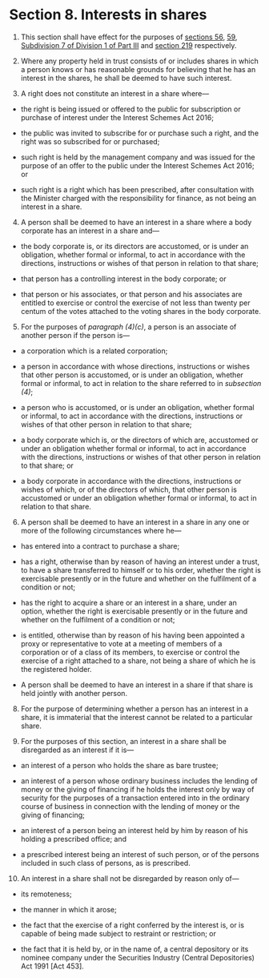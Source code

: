 # Section 8. Interests in shares

1. This section shall have effect for the purposes of [sections 56](../part-2-formation-and-administration-of-companies/division-8-registered-office-and-registers/section-56.-power-of-company-to-require-disclosure-of-beneficial-interest-in-its-voting-shares.md), [59](../part-2-formation-and-administration-of-companies/division-8-registered-office-and-registers/section-59.-register-of-directors-shareholdings-etc..md), [Subdivision 7 of Division 1 of Part III](../part-3-management-of-company/division-1-share-and-capital-maintenance/subdivision-7-substantial-shareholdings/) and [section 219](../part-3-management-of-company/division-2-members-directors-and-officers-of-companies/subdivision-3-directors-duties-and-responsibilities/section-219.-general-duty-to-make-disclosure.md) respectively.

2. Where any property held in trust consists of or includes shares in which a person knows or has reasonable grounds for believing that he has an interest in the shares, he shall be deemed to have such interest.

3. A right does not constitute an interest in a share where—

  * the right is being issued or offered to the public for subscription or purchase of interest under the Interest Schemes Act 2016;

  * the public was invited to subscribe for or purchase such a right, and the right was so subscribed for or purchased;

  * such right is held by the management company and was issued for the purpose of an offer to the public under the Interest Schemes Act 2016; or

  * such right is a right which has been prescribed, after consultation with the Minister charged with the responsibility for finance, as not being an interest in a share.

4. A person shall be deemed to have an interest in a share where a body corporate has an interest in a share and—
  
  * the body corporate is, or its directors are accustomed, or is under an obligation, whether formal or informal, to act in accordance with the directions, instructions or wishes of that person in relation to that share;

  * that person has a controlling interest in the body corporate; or

  * that person or his associates, or that person and his associates are entitled to exercise or control the exercise of not less than twenty per centum of the votes attached to the voting shares in the body corporate.

5. For the purposes of _paragraph \(4\)\(c\)_, a person is an associate of another person if the person is—

  * a corporation which is a related corporation;  
  
  * a person in accordance with whose directions, instructions or wishes that other person is accustomed, or is under an obligation, whether formal or informal, to act in relation to the share referred to in _subsection \(4\)_;

  * a person who is accustomed, or is under an obligation, whether formal or informal, to act in accordance with the directions, instructions or wishes of that other person in relation to that share;

  * a body corporate which is, or the directors of which are, accustomed or under an obligation whether formal or informal, to act in accordance with the directions, instructions or wishes of that other person in relation to that share; or

  * a body corporate in accordance with the directions, instructions or wishes of which, or of the directors of which, that other person is accustomed or under an obligation whether formal or informal, to act in relation to that share.

6. A person shall be deemed to have an interest in a share in any one or more of the following circumstances where he—

  * has entered into a contract to purchase a share;

  * has a right, otherwise than by reason of having an interest under a trust, to have a share transferred to himself or to his order, whether the right is exercisable presently or in the future and whether on the fulfilment of a condition or not;

  * has the right to acquire a share or an interest in a share, under an option, whether the right is exercisable presently or in the future and whether on the fulfilment of a condition or not;

  * is entitled, otherwise than by reason of his having been appointed a proxy or representative to vote at a meeting of members of a corporation or of a class of its members, to exercise or control the exercise of a right attached to a share, not being a share of which he is the registered holder.

  * A person shall be deemed to have an interest in a share if that share is held jointly with another person.

8. For the purpose of determining whether a person has an interest in a share, it is immaterial that the interest cannot be related to a particular share.

9. For the purposes of this section, an interest in a share shall be disregarded as an interest if it is—

  * an interest of a person who holds the share as bare trustee;

  * an interest of a person whose ordinary business includes the lending of money or the giving of financing if he holds the interest only by way of security for the purposes of a transaction entered into in the ordinary course of business in connection with the lending of money or the giving of financing;

  * an interest of a person being an interest held by him by reason of his holding a prescribed office; and  
  
  * a prescribed interest being an interest of such person, or of the persons included in such class of persons, as is prescribed.

10. An interest in a share shall not be disregarded by reason only of—

  * its remoteness;

  * the manner in which it arose;

  * the fact that the exercise of a right conferred by the interest is, or is capable of being made subject to restraint or restriction; or

  * the fact that it is held by, or in the name of, a central depository or its nominee company under the Securities Industry \(Central Depositories\) Act 1991 \[Act 453\].

